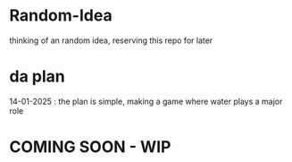 # Random-Idea
thinking of an random idea, reserving this repo for later
# da plan
14-01-2025 : the plan is simple, making a game where water plays a major role
# COMING SOON - WIP
